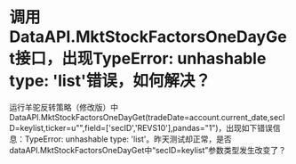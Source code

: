 # 调用DataAPI.MktStockFactorsOneDayGet接口，出现TypeError: unhashable type: 'list'错误，如何解决？

运行羊驼反转策略（修改版）中DataAPI.MktStockFactorsOneDayGet(tradeDate=account.current_date,secID=keylist,ticker=u"",field=['secID','REVS10'],pandas="1")，出现如下错误信息：TypeError: unhashable type: 'list'。昨天测试却正常，是否dataAPI.MktStockFactorsOneDayGet中“secID=keylist”参数类型发生改变了？